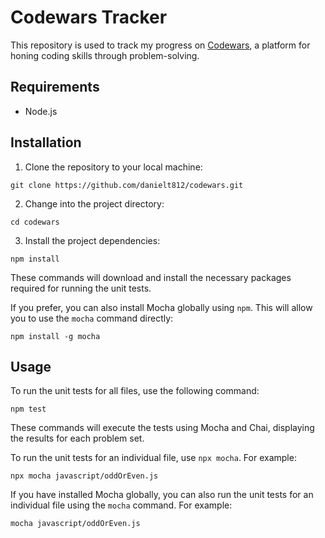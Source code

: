 # Codewars Tracker

This repository is used to track my progress on [Codewars](https://www.codewars.com/), a platform for honing coding skills through problem-solving.

## Requirements
- Node.js

## Installation
1. Clone the repository to your local machine:
```
git clone https://github.com/danielt812/codewars.git
```

2. Change into the project directory:
```
cd codewars
```

3. Install the project dependencies:
```
npm install
```

These commands will download and install the necessary packages required for running the unit tests.

If you prefer, you can also install Mocha globally using `npm`. This will allow you to use the `mocha` command directly:
```
npm install -g mocha
```

## Usage

To run the unit tests for all files, use the following command:
```
npm test
```

These commands will execute the tests using Mocha and Chai, displaying the results for each problem set.

To run the unit tests for an individual file, use `npx mocha`. For example:
```
npx mocha javascript/oddOrEven.js
```

If you have installed Mocha globally, you can also run the unit tests for an individual file using the `mocha` command. For example:

```
mocha javascript/oddOrEven.js
```
